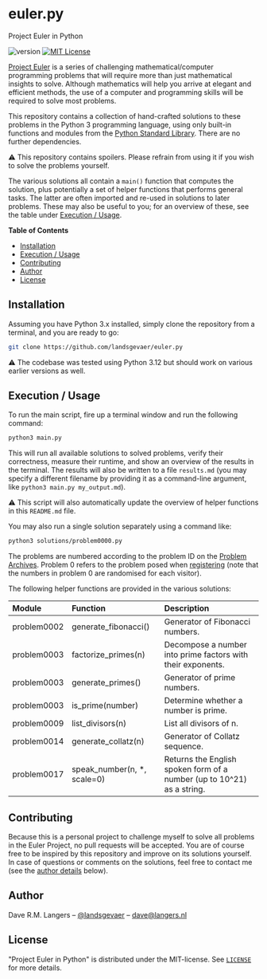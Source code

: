 # euler.py
Project Euler in Python

![version](https://img.shields.io/badge/version-0.1-blue)
[![MIT License](https://img.shields.io/badge/License-MIT-blue.svg)](https://choosealicense.com/licenses/mit/)

[Project Euler](https://projecteuler.net/) is a series of challenging mathematical/computer programming problems that
will require more than just mathematical insights to solve. Although mathematics will help you arrive at elegant and
efficient methods, the use of a computer and programming skills will be required to solve most problems.

This repository contains a collection of hand-crafted solutions to these problems in the Python 3 programming language,
using only built-in functions and modules from the [Python Standard Library](https://docs.python.org/3/library/). There
are no further dependencies.

⚠️ This repository contains spoilers. Please refrain from using it if you wish to solve the problems yourself.

The various solutions all contain a `main()` function that computes the solution, plus potentially a set of helper
functions that performs general tasks. The latter are often imported and re-used in solutions to later problems. These
may also be useful to you; for an overview of these, see the table under [Execution / Usage](#execution--usage).


**Table of Contents**

- [Installation](#installation)
- [Execution / Usage](#execution--usage)
- [Contributing](#contributing)
- [Author](#author)
- [License](#license)


## Installation

Assuming you have Python 3.x installed, simply clone the repository from a terminal, and you are ready to go:

```sh
git clone https://github.com/landsgevaer/euler.py
```

⚠️ The codebase was tested using Python 3.12 but should work on various earlier versions as well.


## Execution / Usage

To run the main script, fire up a terminal window and run the following command:

```sh
python3 main.py
```

This will run all available solutions to solved problems, verify their correctness, measure their runtime, and show an
overview of the results in the terminal. The results will also be written to a file `results.md` (you may specify a
different filename by providing it as a command-line argument, like `python3 main.py my_output.md`).

⚠️ This script will also automatically update the overview of helper functions in this `README.md` file.

You may also run a single solution separately using a command like:

```sh
python3 solutions/problem0000.py
```

The problems are numbered according to the problem ID on the [Problem Archives](https://projecteuler.net/archives).
Problem 0 refers to the problem posed when [registering](https://projecteuler.net/register) (note that the numbers in
problem 0 are randomised for each visitor).

The following helper functions are provided in the various solutions:

[](#start-helper-table)

| Module      | Function                    | Description                                                            |
| :---------- | :-------------------------- | :--------------------------------------------------------------------- |
| problem0002 | generate_fibonacci()        | Generator of Fibonacci numbers.                                        |
| problem0003 | factorize_primes(n)         | Decompose a number into prime factors with their exponents.            |
| problem0003 | generate_primes()           | Generator of prime numbers.                                            |
| problem0003 | is_prime(number)            | Determine whether a number is prime.                                   |
| problem0009 | list_divisors(n)            | List all divisors of n.                                                |
| problem0014 | generate_collatz(n)         | Generator of Collatz sequence.                                         |
| problem0017 | speak_number(n, *, scale=0) | Returns the English spoken form of a number (up to 10^21) as a string. |

[](#end-helper-table)


## Contributing

Because this is a personal project to challenge myself to solve all problems in the Euler Project, no pull requests will
be accepted. You are of course free to be inspired by this repository and improve on its solutions yourself. In case of
questions or comments on the solutions, feel free to contact me (see the [author details](#Author) below).


## Author

Dave R.M. Langers – [@landsgevaer](https://github.com/landsgevaer) – [dave@langers.nl](mailto:dave@langers.nl)


## License

"Project Euler in Python" is distributed under the MIT-license. See [`LICENSE`](LICENSE) for more details.
